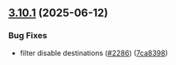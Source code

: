 ## [3.10.1](https://github.com/rudderlabs/rudder-sdk-js/compare/@rudderstack/analytics-js-plugins@3.10.0...@rudderstack/analytics-js-plugins@3.10.1) (2025-06-12)


### Bug Fixes

* filter disable destinations ([#2286](https://github.com/rudderlabs/rudder-sdk-js/issues/2286)) ([7ca8398](https://github.com/rudderlabs/rudder-sdk-js/commit/7ca8398cb288360e1dca49c6266c04d58ce88e05))

